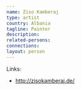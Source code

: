 ```yaml
---
name: Ziso Kamberaj
type: artist
country: Albania
tagline: Painter
description:
related-persons:
connections:
layout: person
---
```

Links:
* <http://zisokamberaj.de/>
